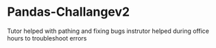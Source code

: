 # Pandas-Challangev2

Tutor helped with pathing and fixing bugs
instrutor helped during office hours to troubleshoot errors

